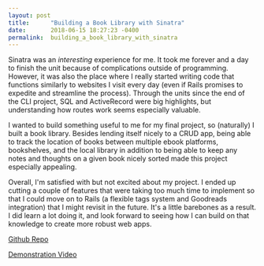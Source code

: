 ```yaml
---
layout: post
title:      "Building a Book Library with Sinatra"
date:       2018-06-15 18:27:23 -0400
permalink:  building_a_book_library_with_sinatra
---
```



Sinatra was an *interesting* experience for me. It took me forever and a day to finish the unit because of complications outside of programming. However, it was also the place where I really started writing code that functions similarly to websites I visit every day (even if Rails promises to expedite and streamline the process). Through the units since the end of the CLI project, SQL and ActiveRecord were big highlights, but understanding how routes work seems especially valuable.

I wanted to build something useful to me for my final project, so (naturally) I built a book library. Besides lending itself nicely to a CRUD app, being able to track the location of books between multiple ebook platforms, bookshelves, and the local library in addition to being able to keep any notes and thoughts on a given book nicely sorted made this project especially appealing.

Overall, I'm satisfied with but not excited about my project. I ended up cutting a couple of features that were taking too much time to implement so that I could move on to Rails (a flexible tags system and Goodreads integration) that I might revisit in the future. It's a little barebones as a result. I did learn a lot doing it, and look forward to seeing how I can build on that knowledge to create more robust web apps.

[Github Repo](http://github.com/kylekinnear/book-library-sinatra)

[Demonstration Video](https://youtu.be/EjKI7Ovqujk)
